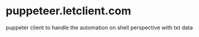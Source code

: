 # puppeteer.letclient.com

puppeter client to handle the automation on shell perspective with txt data
